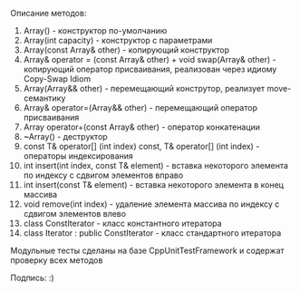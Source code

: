 Описание методов:
1.  Array() - конструктор по-умолчанию
2.  Array(int capacity) - конструктор с параметрами
3.  Array(const Array& other) - копирующий конструктор
4.  Array& operator = (const Array& other) + void swap(Array& other) - копирующий оператор присваивания, реализован через идиому Copy-Swap Idiom
5.  Array(Array&& other) - перемещающий конструтор, реализует move-семантику
6.  Array& operator=(Array&& other) - перемещающий оператор присваивания
7.  Array operator+(const Array& other) - оператор конкатенации
8.  ~Array() - деструктор
9.  const T& operator[] (int index) const, T& operator[] (int index) - операторы индексирования
10. int insert(int index, const T& element) - вставка некоторого элемента по индексу c сдвигом элементов вправо
11. int insert(const T& element) - вставка некоторого элемента в конец массива
11. void remove(int index) - удаление элемента массива по индексу с сдвигом элементов влево
12. class ConstIterator - класс константного итератора
13. class Iterator : public ConstIterator - класс стандартного итератора

Модульные тесты сделаны на базе CppUnitTestFramework и содержат проверку всех методов

Подпись: :)

